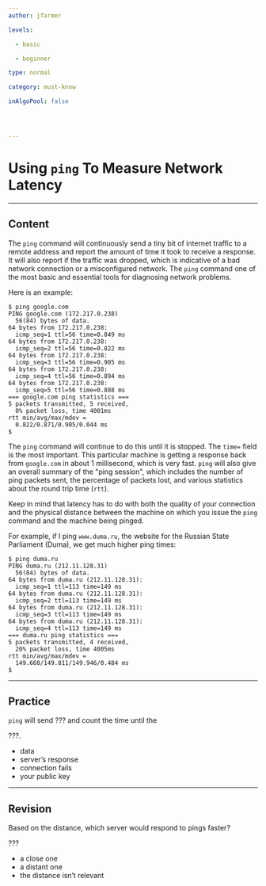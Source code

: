 ```yaml
---
author: jfarmer

levels:

  - basic

  - beginner

type: normal

category: must-know

inAlgoPool: false




---
```


# Using `ping` To Measure Network Latency

---
## Content

The `ping` command will continuously send a tiny bit of internet traffic to a remote address and report the amount of time it took to receive a response.  It will also report if the traffic was dropped, which is indicative of a bad network connection or a misconfigured network. The `ping` command one of the most basic and essential tools for diagnosing network problems.

Here is an example:

```shell
$ ping google.com
PING google.com (172.217.0.238)
  56(84) bytes of data.
64 bytes from 172.217.0.238:
  icmp_seq=1 ttl=56 time=0.849 ms
64 bytes from 172.217.0.238:
  icmp_seq=2 ttl=56 time=0.822 ms
64 bytes from 172.217.0.238:
  icmp_seq=3 ttl=56 time=0.905 ms
64 bytes from 172.217.0.238:
  icmp_seq=4 ttl=56 time=0.894 ms
64 bytes from 172.217.0.238:
  icmp_seq=5 ttl=56 time=0.888 ms
=== google.com ping statistics ===
5 packets transmitted, 5 received,
  0% packet loss, time 4001ms
rtt min/avg/max/mdev =
  0.822/0.871/0.905/0.044 ms
$
```

The `ping` command will continue to do this until it is stopped.  The `time=` field is the most important.  This particular machine is getting a response back from `google.com` in about 1 millisecond, which is very fast.  `ping` will also give an overall summary of the "ping session", which includes the number of ping packets sent, the percentage of packets lost, and various statistics about the round trip time (`rtt`).

Keep in mind that latency has to do with both the quality of your connection and the physical distance between the machine on which you issue the `ping` command and the machine being pinged.

For example, if I ping `www.duma.ru`, the website for the Russian State Parliament (Duma), we get much higher ping times:

```shell
$ ping duma.ru
PING duma.ru (212.11.128.31)
  56(84) bytes of data.
64 bytes from duma.ru (212.11.128.31):
  icmp_seq=1 ttl=113 time=149 ms
64 bytes from duma.ru (212.11.128.31):
  icmp_seq=2 ttl=113 time=149 ms
64 bytes from duma.ru (212.11.128.31):
  icmp_seq=3 ttl=113 time=149 ms
64 bytes from duma.ru (212.11.128.31):
  icmp_seq=4 ttl=113 time=149 ms
=== duma.ru ping statistics ===
5 packets transmitted, 4 received,
  20% packet loss, time 4005ms
rtt min/avg/max/mdev =
  149.660/149.811/149.946/0.484 ms
$
```

---
## Practice

`ping` will send ??? and count the time until the

???.

* data
* server’s response
* connection fails
* your public key

---
## Revision

Based on the distance, which server would respond to pings faster?

???

* a close one
* a distant one
* the distance isn’t relevant

